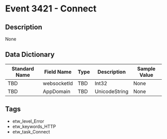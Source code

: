# Event 3421 - Connect

## Description
None

## Data Dictionary
|Standard Name|Field Name|Type|Description|Sample Value|
|---|---|---|---|---|
|TBD|websocketId|TBD|Int32|None|None|
|TBD|AppDomain|TBD|UnicodeString|None|None|

## Tags
* etw_level_Error
* etw_keywords_HTTP
* etw_task_Connect